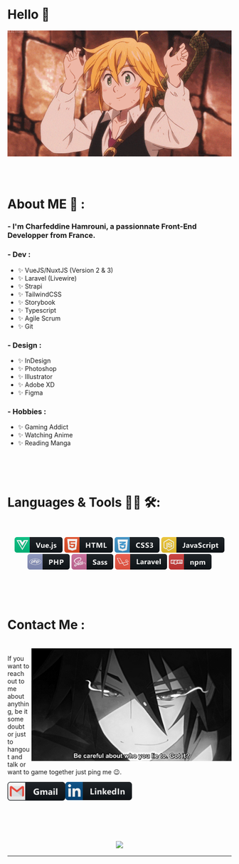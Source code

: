 # Hello 👋

<div align="center">
<img hight="300" width="700" alt="GIF" align="center" src="https://github.com/Achraf931/Achraf931/blob/main/assets/208593.gif">
</div>

</br>
</br>
</br>


# About ME 💬 :

### - I'm Charfeddine Hamrouni, a passionnate Front-End Developper from France.



### - Dev :
- ✨ VueJS/NuxtJS (Version 2 & 3)
- ✨ Laravel (Livewire)
- ✨ Strapi
- ✨ TailwindCSS
- ✨ Storybook
- ✨ Typescript
- ✨ Agile Scrum
- ✨ Git

### - Design :
- ✨ InDesign
- ✨ Photoshop
- ✨ Illustrator
- ✨ Adobe XD
- ✨ Figma

### - Hobbies : 
- ✨ Gaming Addict
- ✨ Watching Anime
- ✨ Reading Manga
</br>
</br>
</br>



# Languages & Tools 👨‍💻 🛠:
</br>

<p align="center">

<!-- For more icons please follow  https://github.com/MikeCodesDotNET/ColoredBadges -->
<img src="https://github.com/Achraf931/Achraf931/blob/main/assets/icons/vue.svg" alt="VueJS" height="35">
<img src="https://github.com/Achraf931/Achraf931/blob/main/assets/icons/html.svg" alt="HTML" height="35">
<img src="https://github.com/Achraf931/Achraf931/blob/main/assets/icons/css3.svg" alt="CSS3" height="35">
<img src="https://github.com/Achraf931/Achraf931/blob/main/assets/icons/js.svg" alt="JS" height="35">
<img src="https://github.com/Achraf931/Achraf931/blob/main/assets/icons/php.svg" alt="PHP" height="35">
<img src="https://github.com/Achraf931/Achraf931/blob/main/assets/icons/sass.svg" alt="SASS" height="35">
<img src="https://github.com/Achraf931/Achraf931/blob/main/assets/icons/laravel.svg" alt="Laravel" height="35">
<img src="https://github.com/Achraf931/Achraf931/blob/main/assets/icons/npm.svg" alt="Npm" height="35">
</p>
</br>
</br>
</br>



# Contact Me :

<p>
 </br>


<img hight="320" width="450" align="right" alt="GIF" src="https://github.com/Achraf931/Achraf931/blob/main/assets/93195.gif">


If you want to reach out to me about anything, be it some doubt or just to hangout and talk or want to game together just ping me 😉.

<a href="mailto:hamrouni.pro@outlook.fr">
 <img align="left" alt="Gmail" width="130" hight="100" src="https://github.com/Achraf931/Achraf931/blob/main/assets/icons/gmail.png" />
</a>
<a href="https://www.linkedin.com/in/charfeddine-hamrouni-72387110b/" target="_blank" rel="noreferrer noopener">
  <img align="left" alt="Linkedin" width="150" hight="100" src="https://github.com/Achraf931/Achraf931/blob/main/assets/icons/linkedin.png" />
</a>
 </p>
 

</br>
</br>
</br>
</br>
</br>
</br>
</br>



<p align="center" >  
  <a href="https://github.com/anuraghazra/github-readme-stats"> 
<img  src="https://github-readme-stats.vercel.app/api?username=Achraf931&&show_icons=true&theme=radical"/>
  </a>
  </p>

*************
